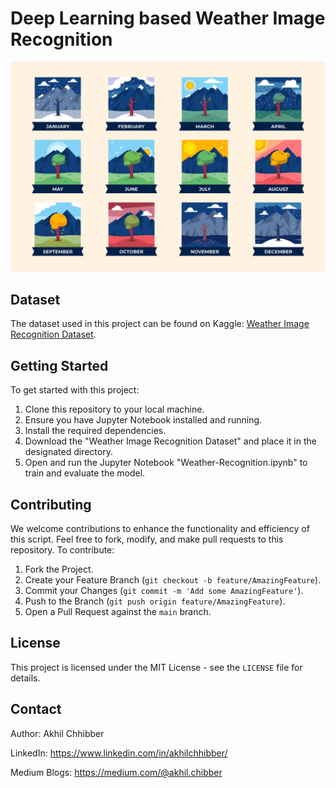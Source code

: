 # Deep Learning based Weather Image Recognition
<p align="center">
  <img src="https://github.com/akhilchibber/Weather-Recognition/blob/main/Weathers.jpg?raw=true" alt="earthml Logo">
</p>

## Dataset
The dataset used in this project can be found on Kaggle: [Weather Image Recognition Dataset](https://www.kaggle.com/datasets/jehanbhathena/weather-dataset/data). 

## Getting Started
To get started with this project:

1. Clone this repository to your local machine.
2. Ensure you have Jupyter Notebook installed and running.
3. Install the required dependencies.
4. Download the "Weather Image Recognition Dataset" and place it in the designated directory.
5. Open and run the Jupyter Notebook "Weather-Recognition.ipynb" to train and evaluate the model.

## Contributing
We welcome contributions to enhance the functionality and efficiency of this script. Feel free to fork, modify, and make pull requests to this repository. To contribute:

1. Fork the Project.
2. Create your Feature Branch (`git checkout -b feature/AmazingFeature`).
3. Commit your Changes (`git commit -m 'Add some AmazingFeature'`).
4. Push to the Branch (`git push origin feature/AmazingFeature`).
5. Open a Pull Request against the `main` branch.

## License

This project is licensed under the MIT License - see the `LICENSE` file for details.

## Contact

Author: Akhil Chhibber

LinkedIn: https://www.linkedin.com/in/akhilchhibber/

Medium Blogs: https://medium.com/@akhil.chibber
